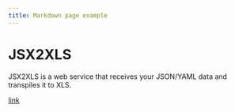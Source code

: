 ```yaml
---
title: Markdown page example
---
```


# JSX2XLS

JSX2XLS is a web service that receives your JSON/YAML data and transpiles it to XLS.

[link](../../docs/intro)